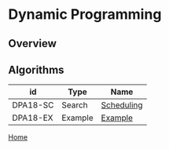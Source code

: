 # Dynamic Programming

## Overview

## Algorithms
 id| Type|Name
--------|-------------------|-----------------
DPA18-SC| Search | [Scheduling](Scheduling.md)
DPA18-EX| Example | [Example](https://github.com/mua-uniandes/mua-uniandes.github.io/blob/master/GraphsDoc/Algorithms/BreadthFirstSearch.md)

[Home](https://github.com/mua-uniandes/mua-uniandes.github.io/blob/master/README.md)





